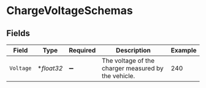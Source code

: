 # ChargeVoltageSchemas


## Fields

| Field                                               | Type                                                | Required                                            | Description                                         | Example                                             |
| --------------------------------------------------- | --------------------------------------------------- | --------------------------------------------------- | --------------------------------------------------- | --------------------------------------------------- |
| `Voltage`                                           | **float32*                                          | :heavy_minus_sign:                                  | The voltage of the charger measured by the vehicle. | 240                                                 |